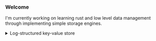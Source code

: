 ### Welcome

I'm currently working on learning rust and low level data management through implementing simple storage engines.

<details>
<summary>Log-structured key-value store</summary>
https://github.com/bfors/lskv/

Based on bitcask, designed for high throughput and crash resilience
  
![lskv](https://github.com/bfors/lskv/blob/main/diagram.svg)
</details>

<!--
**bfors/bfors** is a ✨ _special_ ✨ repository because its `README.md` (this file) appears on your GitHub profile.

Here are some ideas to get you started:

- 🔭 I’m currently working on ...
- 🌱 I’m currently learning ...
- 👯 I’m looking to collaborate on ...
- 🤔 I’m looking for help with ...
- 💬 Ask me about ...
- 📫 How to reach me: ...
- 😄 Pronouns: ...
- ⚡ Fun fact: ...
-->
